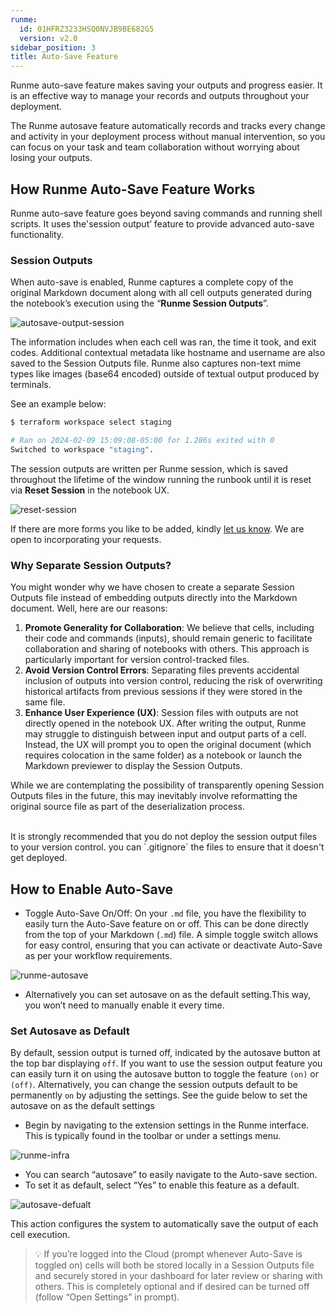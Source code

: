 ```yaml
---
runme:
  id: 01HFRZ3233HSQ0NVJB9BE682G5
  version: v2.0
sidebar_position: 3
title: Auto-Save Feature
---
```


Runme auto-save feature makes saving your outputs and progress easier. It is an effective way to manage your records and outputs throughout your deployment.

The Runme autosave feature automatically records and tracks every change and activity in your deployment process without manual intervention, so you can focus on your task and team collaboration without worrying about losing your outputs.

## **How Runme Auto-Save Feature Works**

Runme auto-save feature goes beyond saving commands and running shell scripts. It uses the'session output’ feature to provide advanced auto-save functionality.

### Session Outputs

When auto-save is enabled, Runme captures a complete copy of the original Markdown document along with all cell outputs generated during the notebook’s execution using the  “**Runme Session Outputs**”.

![autosave-output-session](../../static/img/Autosave-output.png)

The information includes when each cell was ran, the time it took, and exit codes. Additional contextual metadata like hostname and username are also saved to the Session Outputs file. Runme also captures non-text mime types like images (base64 encoded) outside of textual output produced by terminals.

See an example below:

```sh {"id":"01HPGQH3SV6HM949W7RHC4P563"}
$ terraform workspace select staging

# Ran on 2024-02-09 15:09:08-05:00 for 1.286s exited with 0
Switched to workspace "staging".
```

The session outputs are written per Runme session, which is saved throughout the lifetime of the window running the runbook until it is reset via **Reset Session** in the notebook UX.

![reset-session](../../static/img/auto-save-reset-session.png)

If there are more forms you like to be added, kindly [let us know](https://github.com/stateful/runme/issues/new). We are open to incorporating your requests.

### Why Separate Session Outputs?

You might wonder why we have chosen to create a separate Session Outputs file instead of embedding outputs directly into the Markdown document. Well, here are our reasons:

1. **Promote Generality for Collaboration**: We believe that cells, including their code and commands (inputs), should remain generic to facilitate collaboration and sharing of notebooks with others. This approach is particularly important for version control-tracked files.
2. **Avoid Version Control Errors**: Separating files prevents accidental inclusion of outputs into version control, reducing the risk of overwriting historical artifacts from previous sessions if they were stored in the same file.
3. **Enhance User Experience (UX)**: Session files with outputs are not directly opened in the notebook UX. After writing the output, Runme may struggle to distinguish between input and output parts of a cell. Instead, the UX will prompt you to open the original document (which requires colocation in the same folder) as a notebook or launch the Markdown previewer to display the Session Outputs.

While we are contemplating the possibility of transparently opening Session Outputs files in the future, this may inevitably involve reformatting the original source file as part of the deserialization process.

<br />
<Infobox type="sidenote" title="Session Outputs">
It is strongly recommended that you do not deploy the session output files to your version control. you can `.gitignore` the files to ensure that it doesn't get deployed.
</Infobox>

## **How to Enable Auto-Save**

- Toggle Auto-Save On/Off: On your `.md` file, you have the flexibility to easily turn the Auto-Save feature on or off. This can be done directly from the top of your Markdown (`.md`) file. A simple toggle switch allows for easy control, ensuring that you can activate or deactivate Auto-Save as per your workflow requirements.

![runme-autosave](../../static/img/runme-autosave.png)

- Alternatively you can set autosave on as the default setting.This way, you won’t need to manually enable it every time.

### Set Autosave as Default

By default, session output is turned off, indicated by the autosave button at the top bar displaying `off`. If you want to use the session output feature you can easily turn it on using the autosave button to toggle the feature `(on)` or `(off)`. Alternatively, you can change the session outputs default to be permanently `on` by adjusting the settings. See the guide below to set the autosave on as the default settings

- Begin by navigating to the extension settings in the Runme interface. This is typically found in the toolbar or under a settings menu.

![runme-infra](../../static/img/runme-infra.png)

- You can search “autosave” to easily navigate to the Auto-save section.
- To set it as default, select “Yes” to enable this feature as a default.

![autosave-defualt](../../static/img/runme-set-autosave-default.png)

This action configures the system to automatically save the output of each cell execution.

> 💡 If you’re logged into the Cloud (prompt whenever Auto-Save is toggled on) cells will both be stored locally in a Session Outputs file and securely stored in your dashboard for later review or sharing with others. This is completely optional and if desired can be turned off (follow “Open Settings” in prompt).



